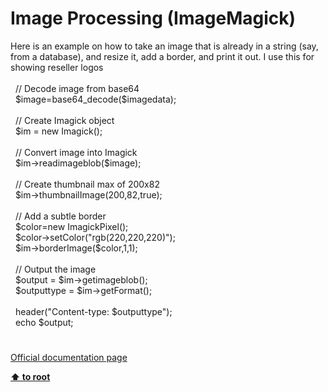 # Image Processing (ImageMagick)




<div class="phpcode"><span class="html">
Here is an example on how to take an image that is already in a string (say, from a database), and resize it, add a border, and print it out. I use this for showing reseller logos<br><br>&#xA0; // Decode image from base64<br>&#xA0; $image=base64_decode($imagedata);<br><br>&#xA0; // Create Imagick object<br>&#xA0; $im = new Imagick();<br><br>&#xA0; // Convert image into Imagick<br>&#xA0; $im-&gt;readimageblob($image);<br><br>&#xA0; // Create thumbnail max of 200x82<br>&#xA0; $im-&gt;thumbnailImage(200,82,true);<br><br>&#xA0; // Add a subtle border<br>&#xA0; $color=new ImagickPixel();<br>&#xA0; $color-&gt;setColor(&quot;rgb(220,220,220)&quot;);<br>&#xA0; $im-&gt;borderImage($color,1,1);<br><br>&#xA0; // Output the image<br>&#xA0; $output = $im-&gt;getimageblob();<br>&#xA0; $outputtype = $im-&gt;getFormat();<br><br>&#xA0; header(&quot;Content-type: $outputtype&quot;);<br>&#xA0; echo $output;</span>
</div>
  

#

[Official documentation page](https://www.php.net/manual/en/book.imagick.php)

**[⬆ to root](/)**